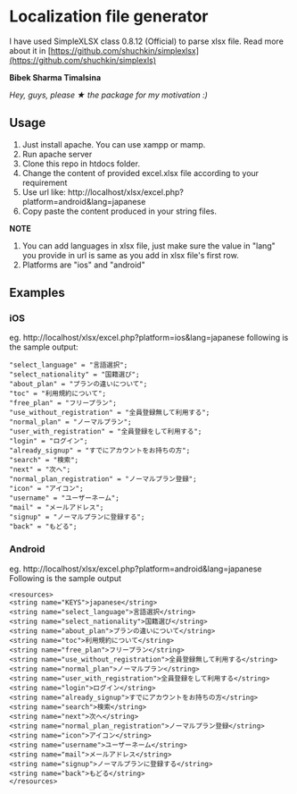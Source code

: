 # Localization file generator
I have used SimpleXLSX class 0.8.12 (Official) to parse xlsx file.
Read more about it in [https://github.com/shuchkin/simplexlsx](https://github.com/shuchkin/simplexls)  

**Bibek Sharma Timalsina**

*Hey, guys, please ★ the package for my motivation :)* 

## Usage
1. Just install apache. You can use xampp or mamp.
2. Run apache server
3. Clone this repo in htdocs folder.
4. Change the content of provided excel.xlsx file according to your requirement
5. Use url like: http://localhost/xlsx/excel.php?platform=android&lang=japanese
6. Copy paste the content produced in your string files.

**NOTE**
1. You can add languages in xlsx file, just make sure the value in "lang" you provide in url is same as you add in xlsx file's first row.
2. Platforms are "ios" and "android"

## Examples
### iOS
eg. http://localhost/xlsx/excel.php?platform=ios&lang=japanese
following is the sample output:
```
"select_language" = "言語選択";
"select_nationality" = "国籍選び";
"about_plan" = "プランの違いについて";
"toc" = "利用規約について";
"free_plan" = "フリープラン";
"use_without_registration" = "全員登録無して利用する";
"normal_plan" = "ノーマルプラン";
"user_with_registration" = "全員登録をして利用する";
"login" = "ログイン";
"already_signup" = "すでにアカウントをお持ちの方";
"search" = "検索";
"next" = "次へ";
"normal_plan_registration" = "ノーマルプラン登録";
"icon" = "アイコン";
"username" = "ユーザーネーム";
"mail" = "メールアドレス";
"signup" = "ノーマルプランに登録する";
"back" = "もどる";
```
### Android
eg. http://localhost/xlsx/excel.php?platform=android&lang=japanese
Following is the sample output
```
<resources>
<string name="KEYS">japanese</string>
<string name="select_language">言語選択</string>
<string name="select_nationality">国籍選び</string>
<string name="about_plan">プランの違いについて</string>
<string name="toc">利用規約について</string>
<string name="free_plan">フリープラン</string>
<string name="use_without_registration">全員登録無して利用する</string>
<string name="normal_plan">ノーマルプラン</string>
<string name="user_with_registration">全員登録をして利用する</string>
<string name="login">ログイン</string>
<string name="already_signup">すでにアカウントをお持ちの方</string>
<string name="search">検索</string>
<string name="next">次へ</string>
<string name="normal_plan_registration">ノーマルプラン登録</string>
<string name="icon">アイコン</string>
<string name="username">ユーザーネーム</string>
<string name="mail">メールアドレス</string>
<string name="signup">ノーマルプランに登録する</string>
<string name="back">もどる</string>
</resources>
```
